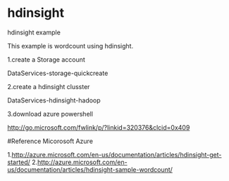 # hdinsight
hdinsight example 

This example is wordcount using hdinsight.

1.create a Storage account  
  
  DataServices-storage-quickcreate

2.create a hdinsight clusster
 
  DataServices-hdinsight-hadoop

3.download azure powershell

http://go.microsoft.com/fwlink/p/?linkid=320376&clcid=0x409


#Reference
Micorosoft Azure

1.http://azure.microsoft.com/en-us/documentation/articles/hdinsight-get-started/
2.http://azure.microsoft.com/en-us/documentation/articles/hdinsight-sample-wordcount/
